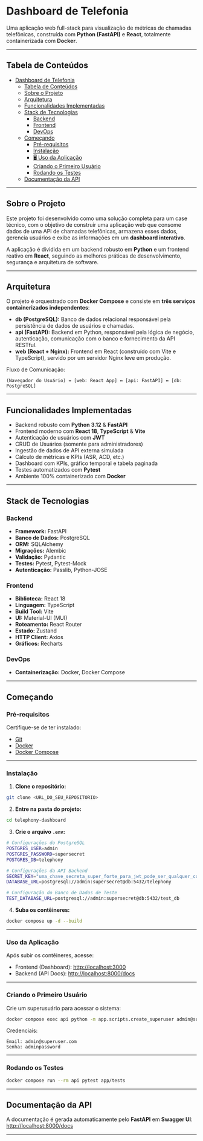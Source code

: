 # Dashboard de Telefonia

Uma aplicação web full-stack para visualização de métricas de chamadas telefônicas, construída com **Python (FastAPI)** e **React**, totalmente containerizada com **Docker**.

---

## Tabela de Conteúdos
- [Dashboard de Telefonia](#dashboard-de-telefonia)
  - [Tabela de Conteúdos](#tabela-de-conteúdos)
  - [Sobre o Projeto](#sobre-o-projeto)
  - [Arquitetura](#arquitetura)
  - [Funcionalidades Implementadas](#funcionalidades-implementadas)
  - [Stack de Tecnologias](#stack-de-tecnologias)
    - [Backend](#backend)
    - [Frontend](#frontend)
    - [DevOps](#devops)
  - [Começando](#começando)
    - [Pré-requisitos](#pré-requisitos)
    - [Instalação](#instalação)
    - [🖥 Uso da Aplicação](#-uso-da-aplicação)
    - [Criando o Primeiro Usuário](#criando-o-primeiro-usuário)
    - [Rodando os Testes](#rodando-os-testes)
  - [Documentação da API](#-documentação-da-api)

---

## Sobre o Projeto
Este projeto foi desenvolvido como uma solução completa para um case técnico, com o objetivo de construir uma aplicação web que consome dados de uma API de chamadas telefônicas, armazena esses dados, gerencia usuários e exibe as informações em um **dashboard interativo**.

A aplicação é dividida em um backend robusto em **Python** e um frontend reativo em **React**, seguindo as melhores práticas de desenvolvimento, segurança e arquitetura de software.

---

## Arquitetura
O projeto é orquestrado com **Docker Compose** e consiste em **três serviços containerizados independentes**:

- **db (PostgreSQL):** Banco de dados relacional responsável pela persistência de dados de usuários e chamadas.  
- **api (FastAPI):** Backend em Python, responsável pela lógica de negócio, autenticação, comunicação com o banco e fornecimento da API RESTful.  
- **web (React + Nginx):** Frontend em React (construído com Vite e TypeScript), servido por um servidor Nginx leve em produção.  

Fluxo de Comunicação:
```
(Navegador do Usuário) ↔️ [web: React App] ↔️ [api: FastAPI] ↔️ [db: PostgreSQL]
```

---

## Funcionalidades Implementadas
- Backend robusto com **Python 3.12** & **FastAPI**
- Frontend moderno com **React 18**, **TypeScript** & **Vite**
- Autenticação de usuários com **JWT**
- CRUD de Usuários (somente para administradores)
- Ingestão de dados de API externa simulada
- Cálculo de métricas e KPIs (ASR, ACD, etc.)
- Dashboard com KPIs, gráfico temporal e tabela paginada
- Testes automatizados com **Pytest**
- Ambiente 100% containerizado com **Docker**

---

## Stack de Tecnologias

### Backend
- **Framework:** FastAPI
- **Banco de Dados:** PostgreSQL
- **ORM:** SQLAlchemy
- **Migrações:** Alembic
- **Validação:** Pydantic
- **Testes:** Pytest, Pytest-Mock
- **Autenticação:** Passlib, Python-JOSE

### Frontend
- **Biblioteca:** React 18
- **Linguagem:** TypeScript
- **Build Tool:** Vite
- **UI:** Material-UI (MUI)
- **Roteamento:** React Router
- **Estado:** Zustand
- **HTTP Client:** Axios
- **Gráficos:** Recharts

### DevOps
- **Containerização:** Docker, Docker Compose

---

## Começando

### Pré-requisitos
Certifique-se de ter instalado:
- [Git](https://git-scm.com/)
- [Docker](https://www.docker.com/)
- [Docker Compose](https://docs.docker.com/compose/)

---

### Instalação

1. **Clone o repositório:**
```bash
git clone <URL_DO_SEU_REPOSITORIO>
```

2. **Entre na pasta do projeto:**
```bash
cd telephony-dashboard
```

3. **Crie o arquivo `.env`:**
```bash
# Configurações do PostgreSQL
POSTGRES_USER=admin
POSTGRES_PASSWORD=supersecret
POSTGRES_DB=telephony

# Configurações da API Backend
SECRET_KEY="uma_chave_secreta_super_forte_para_jwt_pode_ser_qualquer_coisa"
DATABASE_URL=postgresql://admin:supersecret@db:5432/telephony

# Configuração do Banco de Dados de Teste
TEST_DATABASE_URL=postgresql://admin:supersecret@db:5432/test_db
```

4. **Suba os contêineres:**
```bash
docker compose up -d --build
```

---

### Uso da Aplicação

Após subir os contêineres, acesse:  
- Frontend (Dashboard): [http://localhost:3000](http://localhost:3000)  
- Backend (API Docs): [http://localhost:8000/docs](http://localhost:8000/docs)

---

###  Criando o Primeiro Usuário

Crie um superusuário para acessar o sistema:
```bash
docker compose exec api python -m app.scripts.create_superuser admin@superuser.com adminpassword
```

Credenciais:
```
Email: admin@superuser.com
Senha: adminpassword
```

---

###  Rodando os Testes

```bash
docker compose run --rm api pytest app/tests
```

---

## Documentação da API

A documentação é gerada automaticamente pelo **FastAPI** em **Swagger UI**:  
 [http://localhost:8000/docs](http://localhost:8000/docs)

---



